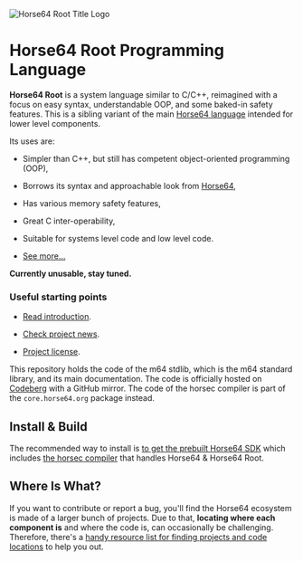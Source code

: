 
![Horse64 Root Title Logo](https://root.horse64.org/img/horse64rootlogo.png)


Horse64 Root Programming Language
=================================

**Horse64 Root** is a system language similar to C/C++,
reimagined with a focus on easy syntax, understandable
OOP, and some baked-in safety features. This is a sibling variant of
the main [Horse64 language](https://horse64.org) intended for lower
level components.

Its uses are:

- Simpler than C++, but still has competent
  object-oriented programming (OOP),

- Borrows its syntax and approachable look from [Horse64](
  https://horse64.org/),

- Has various memory safety features,

- Great C inter-operability,

- Suitable for systems level code and low level code.

- [See more...](/docs/Features.md)

**Currently unusable, stay tuned.**


### Useful starting points

- [Read introduction](/docs/Introduction.md).

- [Check project news](https://horse64.org/#news).

- [Project license](LICENSE.md).

This repository holds the code of the m64 stdlib, which is the m64 standard
library, and its main documentation. The code is officially hosted on
[Codeberg](https://codeberg.org/Horse64/root.horse64.org) with a GitHub
mirror. The code of the horsec compiler is part of the `core.horse64.org`
package instead.


Install & Build
---------------

The recommended way to install is [to get the prebuilt Horse64 SDK](
https://horse64.org/get) which includes [the horsec
compiler](/docs/Compilation.md) that handles Horse64 & Horse64 Root.


Where Is What?
--------------

If you want to contribute or report a bug, you'll find
the Horse64 ecosystem is made of a larger
bunch of projects. Due to that, **locating where each
component is** and where the code is, can occasionally
be challenging. Therefore, there's a
[handy resource list for finding projects and
code locations](
https://horse64.org/docs/Resources) to help you out.

